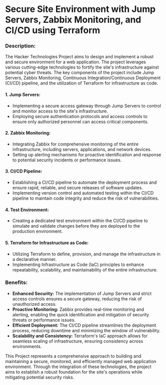 # Secure Site Environment with Jump Servers, Zabbix Monitoring, and CI/CD using Terraform

### Description:
The Hacker Technologies Project aims to design and implement a robust and secure environment for a web application. The project leverages various cutting-edge technologies to fortify the site's infrastructure against potential cyber threats. The key components of the project include Jump Servers, Zabbix Monitoring, Continuous Integration/Continuous Deployment (CI/CD) pipeline, and the utilization of Terraform for infrastructure as code.

#### 1. Jump Servers:
- Implementing a secure access gateway through Jump Servers to control and monitor access to the site's infrastructure.
- Employing secure authentication protocols and access controls to ensure only authorized personnel can access critical components.

#### 2. Zabbix Monitoring:
- Integrating Zabbix for comprehensive monitoring of the entire infrastructure, including servers, applications, and network devices.
- Setting up alerting mechanisms for proactive identification and response to potential security incidents or performance issues.

#### 3. CI/CD Pipeline:
- Establishing a CI/CD pipeline to automate the deployment process and ensure rapid, reliable, and secure releases of software updates.
- Implementing version control and automated testing within the CI/CD pipeline to maintain code integrity and reduce the risk of vulnerabilities.

#### 4. Test Environment:
- Creating a dedicated test environment within the CI/CD pipeline to simulate and validate changes before they are deployed to the production environment.

#### 5. Terraform for Infrastructure as Code:
- Utilizing Terraform to define, provision, and manage the infrastructure in a declarative manner.
- Implementing Infrastructure as Code (IaC) principles to enhance repeatability, scalability, and maintainability of the entire infrastructure.

### Benefits:
- **Enhanced Security:** The implementation of Jump Servers and strict access controls ensures a secure gateway, reducing the risk of unauthorized access.
- **Proactive Monitoring:** Zabbix provides real-time monitoring and alerting, enabling the quick identification and mitigation of security threats or performance issues.
- **Efficient Deployment:** The CI/CD pipeline streamlines the deployment process, reducing downtime and minimizing the window of vulnerability.
- **Scalability and Consistency:** Terraform's IaC approach allows for seamless scaling of infrastructure, ensuring consistency across environments.

This Project represents a comprehensive approach to building and maintaining a secure, monitored, and efficiently managed web application environment. Through the integration of these technologies, the project aims to establish a robust foundation for the site's operations while mitigating potential security risks.
